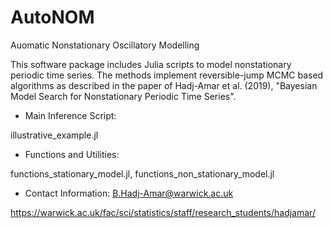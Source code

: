 # AutoNOM
Auomatic Nonstationary Oscillatory Modelling

This software package includes Julia scripts to model nonstationary
periodic time series. The methods implement reversible-jump MCMC based
algorithms as described in the paper of Hadj-Amar et al. (2019), 
"Bayesian Model Search for Nonstationary Periodic Time Series".


* Main Inference Script:

 illustrative_example.jl


* Functions and Utilities: 

 functions_stationary_model.jl, functions_non_stationary_model.jl
 

*  Contact Information: B.Hadj-Amar@warwick.ac.uk



https://warwick.ac.uk/fac/sci/statistics/staff/research_students/hadjamar/


